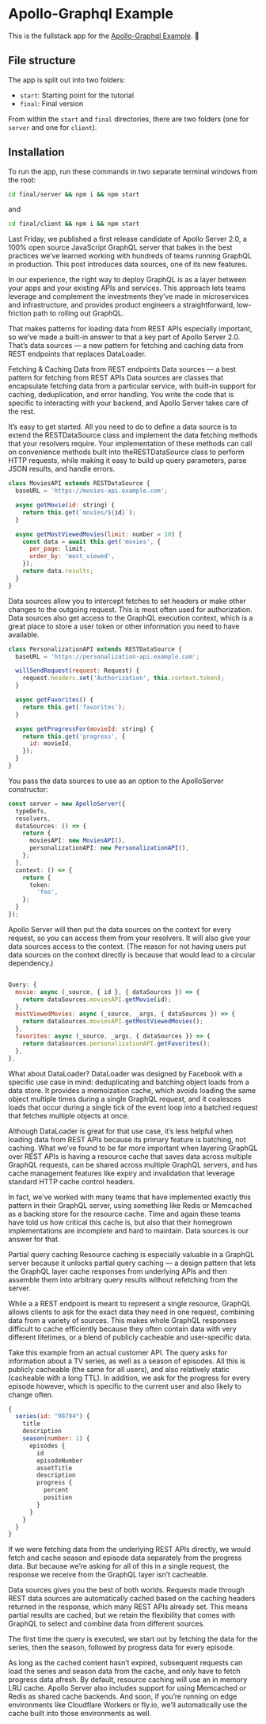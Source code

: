 # Apollo-Graphql Example

This is the fullstack app for the [Apollo-Graphql Example](http://apollographql.com/docs/tutorial/introduction.html). 🚀

## File structure

The app is split out into two folders:
- `start`: Starting point for the tutorial
- `final`: Final version

From within the `start` and `final` directories, there are two folders (one for `server` and one for `client`).

## Installation

To run the app, run these commands in two separate terminal windows from the root:

```bash
cd final/server && npm i && npm start
```

and

```bash
cd final/client && npm i && npm start
```

Last Friday, we published a first release candidate of Apollo Server 2.0, a 100% open source JavaScript GraphQL server that bakes in the best practices we’ve learned working with hundreds of teams running GraphQL in production. This post introduces data sources, one of its new features.

In our experience, the right way to deploy GraphQL is as a layer between your apps and your existing APIs and services. This approach lets teams leverage and complement the investments they’ve made in microservices and infrastructure, and provides product engineers a straightforward, low-friction path to rolling out GraphQL.

That makes patterns for loading data from REST APIs especially important, so we’ve made a built-in answer to that a key part of Apollo Server 2.0. That’s data sources — a new pattern for fetching and caching data from REST endpoints that replaces DataLoader.


Fetching & Caching Data from REST endpoints
Data sources — a best pattern for fetching from REST APIs
Data sources are classes that encapsulate fetching data from a particular service, with built-in support for caching, deduplication, and error handling. You write the code that is specific to interacting with your backend, and Apollo Server takes care of the rest.

It’s easy to get started. All you need to do to define a data source is to extend the RESTDataSource class and implement the data fetching methods that your resolvers require. Your implementation of these methods can call on convenience methods built into theRESTDataSource class to perform HTTP requests, while making it easy to build up query parameters, parse JSON results, and handle errors.

```MoviesAPI.js
class MoviesAPI extends RESTDataSource {
  baseURL = 'https://movies-api.example.com';

  async getMovie(id: string) {
    return this.get(`movies/${id}`);
  }

  async getMostViewedMovies(limit: number = 10) {
    const data = await this.get('movies', {
      per_page: limit,
      order_by: 'most_viewed',
    });
    return data.results;
  }
}
```

Data sources allow you to intercept fetches to set headers or make other changes to the outgoing request. This is most often used for authorization. Data sources also get access to the GraphQL execution context, which is a great place to store a user token or other information you need to have available.

```PersonalizationAPI.js
class PersonalizationAPI extends RESTDataSource {
  baseURL = 'https://personalization-api.example.com';

  willSendRequest(request: Request) {
    request.headers.set('Authorization', this.context.token);
  }

  async getFavorites() {
    return this.get('favorites');
  }

  async getProgressFor(movieId: string) {
    return this.get('progress', {
      id: movieId,
    });
  }
}
```

You pass the data sources to use as an option to the ApolloServer constructor:

``` server.ts
const server = new ApolloServer({
  typeDefs,
  resolvers,
  dataSources: () => {
    return {
      moviesAPI: new MoviesAPI(),
      personalizationAPI: new PersonalizationAPI(),
    };
  },
  context: () => {
    return {
      token:
        'foo',
    };
  }
});
```
Apollo Server will then put the data sources on the context for every request, so you can access them from your resolvers. It will also give your data sources access to the context. (The reason for not having users put data sources on the context directly is because that would lead to a circular dependency.)

``` resolver.js

Query: {
  movie: async (_source, { id }, { dataSources }) => {
    return dataSources.moviesAPI.getMovie(id);
  },
  mostViewedMovies: async (_source, _args, { dataSources }) => {
    return dataSources.moviesAPI.getMostViewedMovies();
  },
  favorites: async (_source, _args, { dataSources }) => {
    return dataSources.personalizationAPI.getFavorites();
  },
},
```

What about DataLoader?
DataLoader was designed by Facebook with a specific use case in mind: deduplicating and batching object loads from a data store. It provides a memoization cache, which avoids loading the same object multiple times during a single GraphQL request, and it coalesces loads that occur during a single tick of the event loop into a batched request that fetches multiple objects at once.

Although DataLoader is great for that use case, it’s less helpful when loading data from REST APIs because its primary feature is batching, not caching. What we’ve found to be far more important when layering GraphQL over REST APIs is having a resource cache that saves data across multiple GraphQL requests, can be shared across multiple GraphQL servers, and has cache management features like expiry and invalidation that leverage standard HTTP cache control headers.

In fact, we’ve worked with many teams that have implemented exactly this pattern in their GraphQL server, using something like Redis or Memcached as a backing store for the resource cache. Time and again these teams have told us how critical this cache is, but also that their homegrown implementations are incomplete and hard to maintain. Data sources is our answer for that.

Partial query caching
Resource caching is especially valuable in a GraphQL server because it unlocks partial query caching — a design pattern that lets the GraphQL layer cache responses from underlying APIs and then assemble them into arbitrary query results without refetching from the server.

While a a REST endpoint is meant to represent a single resource, GraphQL allows clients to ask for the exact data they need in one request, combining data from a variety of sources. This makes whole GraphQL responses difficult to cache efficiently because they often contain data with very different lifetimes, or a blend of publicly cacheable and user-specific data.

Take this example from an actual customer API. The query asks for information about a TV series, as well as a season of episodes. All this is publicly cacheable (the same for all users), and also relatively static (cacheable with a long TTL). In addition, we ask for the progress for every episode however, which is specific to the current user and also likely to change often.

```query.js
{
  series(id: "98794") {
    title
    description
    season(number: 1) {
      episodes {
        id
        episodeNumber
        assetTitle
        description
        progress {
          percent
          position
        }
      }
    }
  }
}
```

If we were fetching data from the underlying REST APIs directly, we would fetch and cache season and episode data separately from the progress data. But because we’re asking for all of this in a single request, the response we receive from the GraphQL layer isn’t cacheable.

Data sources gives you the best of both worlds. Requests made through REST data sources are automatically cached based on the caching headers returned in the response, which many REST APIs already set. This means partial results are cached, but we retain the flexibility that comes with GraphQL to select and combine data from different sources.


The first time the query is executed, we start out by fetching the data for the series, then the season, followed by progress data for every episode.

As long as the cached content hasn’t expired, subsequent requests can load the series and season data from the cache, and only have to fetch progress data afresh.
By default, resource caching will use an in memory LRU cache. Apollo Server also includes support for using Memcached or Redis as shared cache backends. And soon, if you’re running on edge environments like Cloudflare Workers or fly.io, we’ll automatically use the cache built into those environments as well.
